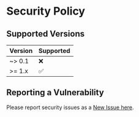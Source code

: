 # Security Policy

## Supported Versions

| Version | Supported          |
| ------- | ------------------ |
| ~> 0.1  | :x:                |
| >= 1.x   | :white_check_mark: |

## Reporting a Vulnerability

Please report security issues as a [New Issue here](https://github.com/mbeacom/python-template/issues/new).
